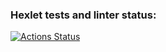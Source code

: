 ### Hexlet tests and linter status:
[![Actions Status](https://github.com/zapupenec/frontend-project-12/workflows/hexlet-check/badge.svg)](https://github.com/zapupenec/frontend-project-12/actions)